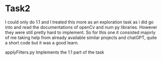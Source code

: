 # Task2
I could only do 1.1 and I treated this more as an exploration task as i did go into and read the documentations of openCv and num py libraries. However they were still pretty hard to implement. So for this one it consisted majorly of me taking help from already available similar projects and chatGPT, quite a short code but it was a good learn.

applyFilters.py Implements the 1.1 part of the task
